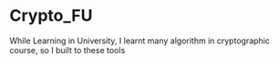 # Crypto_FU
While Learning in University, I learnt many algorithm in cryptographic course, so I built to these tools
